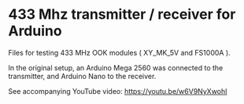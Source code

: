 # 433 Mhz transmitter / receiver for Arduino

Files for testing 433 MHz OOK modules ( XY_MK_5V and FS1000A ).

In the original setup, an Arduino Mega 2560 was connected to the transmitter, and Arduino Nano to the receiver.

See accompanying YouTube video: https://youtu.be/w6V9NyXwohI


